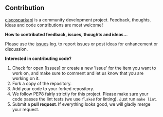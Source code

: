Contribution
------------

[ciscosparkapi](https://github.com/CiscoDevNet/ciscosparkapi) is a community
development project.  Feedback, thoughts, ideas and code contributions are
most welcome!

**How to contributed feedback, issues, thoughts and ideas...**

Please use the [issues](https://github.com/CiscoDevNet/ciscosparkapi/issues) 
log. to report issues or post ideas for enhancement or discussion.

**Interested in contributing code?**

1. Check for open [issues] or create a new 'issue' for the item you want to work on, and make sure to comment and let us know that you are working on it.
2. Fork a copy of the repository.
3. Add your code to your forked repository.
4. We follow PEP8 fairly strictly for this project.  Please make sure your code passes the lint tests (we use `flake8` for linting). Just run `make lint`.
5. Submit a **pull request**.  If everything looks good, we will gladly merge your request.
